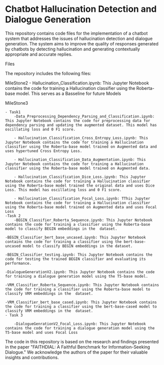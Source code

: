 # Chatbot Hallucination Detection and Dialogue Generation
This repository contains code files for the implementation of a chatbot system that addresses the issues of hallucination detection and dialogue generation. The system aims to improve the quality of responses generated by chatbots by detecting hallucination and generating contextually appropriate and accurate replies.

Files

The repository includes the following files:

MileStone2
    - Hallucination_Classification.ipynb: This Jupyter Notebook contains the code for training a Hallucination classifier using the Roberta-base model. This serves as a Basseline for future Models


MileStone3

    - Task1
        -Data_Preprocessing_Dependency_Parsing_and_Classification.ipynb: This Jupyter Notebook contains the code for preprocessing data for dependency parsing and updating the augmented dataset. This model has oscillating loss and 0 F1 score.

        - Hallucination_Classification_Cross_Entropy_Loss.ipynb: This Jupyter Notebook contains the code for training a Hallucination classifier using the Roberta-base model trained on Augmented data and uses hypertuned Cross Entropy Loss.

        - Hallucination_Classification_Data_Augmentation.ipynb: This Jupyter Notebook contains the code for training a Hallucination classifier using the Roberta-base model trained on Augmented data.

        - Hallucination_Classification_Dice_Loss.ipynb: This Jupyter Notebook contains the code for training a Hallucination classifier using the Roberta-base model trained the original data and uses Dice Loss. This model has oscillating loss and 0 F1 score.

        - Hallucination_Classification_Focal_Loss.ipynb: TThis Jupyter Notebook contains the code for training a Hallucination classifier using the Roberta-base model trained on Augmented data and uses Focal Loss
    -Task 2
        -BEGIN_Classifier_Roberta_Sequence.ipynb: This Jupyter Notebook contains the code for training a classifier using the Roberta-base model to classify BEGIN embeddings in the  dataset.

    -BEGIN_Classifier_bert_base_uncased.ipynb: This Jupyter Notebook contains the code for training a classifier using the bert-base-uncased model to classify BEGIN embeddings in the dataset.

    -BEGIN_Classifier_testing.ipynb: This Jupyter Notebook contains the code for testing the trained BEGIN classifier and evaluating its performance.

    -DialogueGenerationV2.ipynb: This Jupyter Notebook contains the code for training a dialogue generation model using the T5-base model.

    -VRM_Classifier_Roberta_Sequence.ipynb: This Jupyter Notebook contains the code for training a classifier using the Roberta-base model to classify VRM embeddings in the  dataset.

    -VRM_Classifier_bert_base_cased.ipynb: This Jupyter Notebook contains the code for training a classifier using the bert-base-cased model to classify VRM embeddings in the  dataset.
    - Task 3
    
        -DialogueGenrationV2_Focal_Loss.ipynb: This Jupyter Notebook contains the code for training a dialogue generation model using the T5-base model and uses Focal Loss




The code in this repository is based on the research and findings presented in the paper "FAITHDIAL: A Faithful Benchmark for Information-Seeking Dialogue." We acknowledge the authors of the paper for their valuable insights and contributions.
